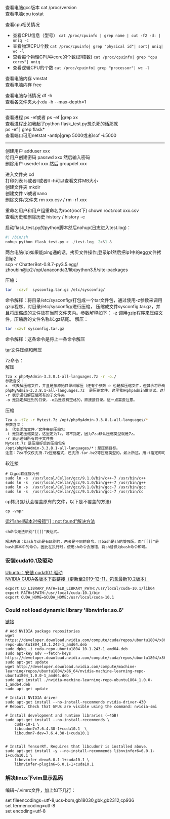 查看电脑gcc版本 cat /proc/version<br>
查看电脑cpu iostat<br>

查看cpu相关情况<br>
 - 查看CPU信息（型号） ```cat /proc/cpuinfo | grep name | cut -f2 -d: | uniq -c```
 - 查看物理CPU个数 ```cat /proc/cpuinfo| grep "physical id"| sort| uniq| wc -l```
 - 查看每个物理CPU中core的个数(即核数) ```cat /proc/cpuinfo| grep "cpu cores"| uniq```
 - 查看逻辑CPU的个数 ```cat /proc/cpuinfo| grep "processor"| wc -l```
 
查看电脑内存 vmstat<br>
查看电脑内存 free<br>

查看电脑存储情况 df -h<br>
查看各文件夹大小:du -h --max-depth=1<br>

---
查看进程 ps -ef或者 ps -ef |grep xx<br>
查看进程比如我起了python flask_test.py想杀死的话那就<br>
ps -ef | grep flask*<br>
查看端口可用netstat -antlp|grep 5000或者lsof -i:5000

---

创建用户 adduser xxx<br>
给用户创建密码 passwd xxx 然后输入密码<br>
删除用户 userdel xxx 然后 groupdel xxx<br>

进入文件夹 cd<br>
打印列表 ls或者ll或者ll -h可以查看文件MB大小<br>
创建文件夹 mkdir<br>
创建文件 vi或者nano<br>
删除文件/文件夹 rm xxx.csv / rm -rf xxx<br>

重命名用户和用户组重命名为root(root下) chown root:root xxx.csv <br>
查看历史和删除历史 history / history -c <br>

启动flask_test.py的python脚本然后nohup(日志进入test.log)：
```python
#! /bin/sh
nohup python flask_test.py > ./test.log  2>&1 &
```
两台电脑(ip)如果能ping通的话，拷贝文件操作;登录ip1然后把ip1中的egg文件拷到ip2<br>
scp -r ChatterBot-0.8.7-py3.5.egg/ zhoubin@ip2:/opt/anaconda3/lib/python3.5/site-packages

压缩：
```bash
tar  -czvf  sysconfig.tar.gz /etc/sysconfig/ 
```
命令解释：将目录/etc/sysconfig/打包成一个tar文件包，通过使用-z参数来调用gzip程序，对目录/etc/sysconfig/进行压缩，
压缩成文件sysconfig.tar.gz，并且将压缩成的文件放在当前文件夹内。参数解释如下：
-z 调用gzip程序来压缩文件，压缩后的文件名称以.gz结尾。
解压：
```bash
tar -xzvf sysconfig.tar.gz
```
命令解释：这条命令是将上一条命令解压

[tar文件压缩和解压](https://www.cnblogs.com/Confusedren/p/11150709.html)<br>

7z命令：<br>
解压
```bash
7za x phpMyAdmin-3.3.8.1-all-languages.7z -r -o./
参数含义：
x  代表解压缩文件，并且是按原始目录树解压（还有个参数 e 也是解压缩文件，但其会将所有文件都解压到根下，而不是自己原有的文件夹下）
phpMyAdmin-3.3.8.1-all-languages.7z  是压缩文件，这里我用phpadmin做测试。这里默认使用当前目录下的phpMyAdmin-3.3.8.1-all-languages.7z
-r 表示递归解压缩所有的子文件夹
-o 是指定解压到的目录，-o后是没有空格的，直接接目录。这一点需要注意。
```
压缩
```bash
7za a -t7z -r Mytest.7z /opt/phpMyAdmin-3.3.8.1-all-languages/*
参数含义：
a  代表添加文件／文件夹到压缩包
-t 是指定压缩类型，这里定为7z，可不指定，因为7za默认压缩类型就是7z。
-r 表示递归所有的子文件夹
Mytest.7z 是压缩好后的压缩包名
/opt/phpMyAdmin-3.3.8.1-all-languages/*：是压缩目标。
注意：7za不仅仅支持.7z压缩格式，还支持.tar.bz2等压缩类型的。如上所述，用-t指定即可。
```

软连接
```shell
# 以gcc软连接为例
sudo ln -s  /usr/local/Cellar/gcc/9.1.0/bin/c++-7 /usr/bin/c++
sudo ln -s  /usr/local/Cellar/gcc/9.1.0/bin/g++-7 /usr/bin/g++
sudo ln -s  /usr/local/Cellar/gcc/9.1.0/bin/gcc-7 /usr/bin/gcc
sudo ln -s  /usr/local/Cellar/gcc/9.1.0/bin/gcc-7 /usr/bin/cc
```

cp拷贝(默认会覆盖原有的文件，以下是不覆盖的方法)
```shell
cp -vnpr
```

[运行shell脚本时报错"\[\[ : not found"解决方法](https://blog.csdn.net/lc250123/article/details/90747798?depth_1-utm_source=distribute.pc_relevant.none-task&utm_source=distribute.pc_relevant.none-task)<br>
```
sh命令无法识别"[[]]"表达式。

解决办法：bash与sh是有区别的，两者是不同的命令，且bash是sh的增强版，而"[[]]"是bash脚本中的命令，因此在执行时，使用sh命令会报错，将sh替换为bash命令即可。
```

### 安装cuda10.1及驱动

[Ubuntu：安装 cuda10.1 驱动](https://blog.csdn.net/sss_369/article/details/94591280)<br>
[NVIDIA CUDA各版本下载链接（更新至2019-12-11，包含最新10.2版本）](https://blog.csdn.net/discoverer100/article/details/86696311?utm_medium=distribute.pc_relevant.none-task-blog-BlogCommendFromBaidu-1&depth_1-utm_source=distribute.pc_relevant.none-task-blog-BlogCommendFromBaidu-1)<br>

```shell
export LD_LIBRARY_PATH=$LD_LIBRARY_PATH:/usr/local/cuda-10.1/lib64
export PATH=$PATH:/usr/local/cuda-10.1/bin
export CUDA_HOME=$CUDA_HOME:/usr/local/cuda-10.1
```

### Could not load dynamic library 'libnvinfer.so.6'

[链接](https://stackoverflow.com/questions/60368298/could-not-load-dynamic-library-libnvinfer-so-6)<br>

```shell
# Add NVIDIA package repositories
wget https://developer.download.nvidia.com/compute/cuda/repos/ubuntu1804/x86_64/cuda-repo-ubuntu1804_10.1.243-1_amd64.deb
sudo dpkg -i cuda-repo-ubuntu1804_10.1.243-1_amd64.deb
sudo apt-key adv --fetch-keys https://developer.download.nvidia.com/compute/cuda/repos/ubuntu1804/x86_64/7fa2af80.pub
sudo apt-get update
wget http://developer.download.nvidia.com/compute/machine-learning/repos/ubuntu1804/x86_64/nvidia-machine-learning-repo-ubuntu1804_1.0.0-1_amd64.deb
sudo apt install ./nvidia-machine-learning-repo-ubuntu1804_1.0.0-1_amd64.deb
sudo apt-get update

# Install NVIDIA driver
sudo apt-get install --no-install-recommends nvidia-driver-430
# Reboot. Check that GPUs are visible using the command: nvidia-smi

# Install development and runtime libraries (~4GB)
sudo apt-get install --no-install-recommends \
    cuda-10-1 \
    libcudnn7=7.6.4.38-1+cuda10.1  \
    libcudnn7-dev=7.6.4.38-1+cuda10.1


# Install TensorRT. Requires that libcudnn7 is installed above.
sudo apt-get install -y --no-install-recommends libnvinfer6=6.0.1-1+cuda10.1 \
    libnvinfer-dev=6.0.1-1+cuda10.1 \
    libnvinfer-plugin6=6.0.1-1+cuda10.1
```

### 解决linux下vim显示乱码

编辑~/.vimrc文件，加上如下几行：

set fileencodings=utf-8,ucs-bom,gb18030,gbk,gb2312,cp936<br>
set termencoding=utf-8<br>
set encoding=utf-8<br>
